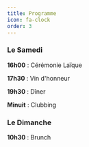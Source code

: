 ```yaml
---
title: Programme
icon: fa-clock
order: 3
---
```


<h3>Le Samedi</h3>

**16h00** : Cérémonie Laïque

**17h30** : Vin d'honneur

**19h30** : Dîner

**Minuit** : Clubbing

<h3>Le Dimanche</h3>

**10h30** : Brunch